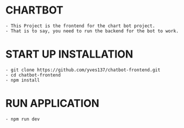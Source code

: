 # CHARTBOT

```
- This Project is the frontend for the chart bot project.
- That is to say, you need to run the backend for the bot to work.
```

# START UP INSTALLATION

```
- git clone https://github.com/yves137/chatbot-frontend.git
- cd chatbot-frontend
- npm install
```

# RUN APPLICATION

```
- npm run dev
```
